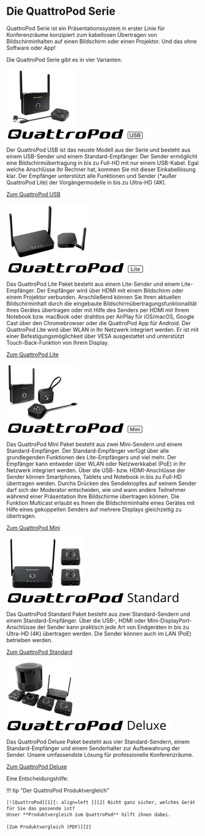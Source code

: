 # Die QuattroPod Serie

QuattroPod Serie ist ein Präsentationssystem in erster Linie für Konferenzräume konzipiert zum kabellosen Übertragen von Bildschirminhalten auf einen Bildschirm oder einen Projektor. Und das ohne Software oder App!

Die QuattroPod Serie gibt es in vier Varianten: 

<div class="md-showcase">
	<img src="assets/img/quattropod.usb.png" alt="Abbildung: QuattroPod USB">
	<div>
		<img src="assets/img/quattropod-usb.black.logo.png" alt="Logo: QuattroPod USB">
		<p>Der QuattroPod USB ist das neuste Modell aus der Serie und besteht aus einem USB-Sender und einem Standard-Empfänger. Der Sender ermöglicht eine Bildschirmübertragung in bis zu Full-HD mit nur einem USB-Kabel. Egal welche Anschlüsse Ihr Rechner hat, kommen Sie mit dieser Einkabellösung klar. Der Empfänger unterstützt alle Funktionen und Sender (*außer QuattroPod Lite) der Vorgängermodelle in bis zu Ultra-HD (4K).</p>
		<p><a href="usb/intro">Zum QuattroPod USB</a></p>
	</div>
</div>
<div class="md-showcase">
	<img src="assets/img/quattropod.lite.png" alt="Abbildung: QuattroPod Lite">
	<div>
		<img src="assets/img/quattropod-lite.black.logo.png" alt="Logo: QuattroPod Lite">
		<p>Das QuattroPod Lite Paket besteht aus einem Lite-Sender und einem Lite-Empfänger. Der Empfänger wird über HDMI mit einem Bildschirm oder einem Projektor verbunden. Anschließend können Sie Ihren aktuellen Bildschirminhalt durch die eingebaute Bildschirmübertragungsfunktionalität Ihres Gerätes übertragen oder mit Hilfe des Senders per HDMI mit Ihrem Notebook bzw. macBook oder drahtlos per AirPlay für iOS/macOS, Google Cast über den Chromebrowser oder die QuattroPod App für Android. Der QuattroPod Lite wird über WLAN in Ihr Netzwerk integriert werden. Er ist mit einer Befestigungsmöglichkeit über VESA ausgestattet und unterstützt Touch-Back-Funktion von Ihrem Display.</p>
		<p><a href="lite/intro">Zum QuattroPod Lite</a></p>
	</div>
</div>
<div class="md-showcase">
	<img src="assets/img/quattropod.mini.png" alt="Abbildung: QuattroPod Mini">
	<div>
		<img src="assets/img/quattropod-mini.black.logo.png" alt="Logo: QuattroPod Mini">
		<p>Das QuattroPod Mini Paket besteht aus zwei Mini-Sendern und einem Standard-Empfänger. Der Standard-Empfänger verfügt über alle grundlegenden Funktionen des Lite-Empfängers und viel mehr. Der Empfänger kann entweder über WLAN oder Netzwerkkabel (PoE) in Ihr Netzwerk integriert werden. Über die USB- bzw. HDMI-Anschlüsse der Sender können Smartphones, Tablets und Notebook in bis zu Full-HD übertragen werden. Durchs Drücken des Sendeknopfes auf seinem Sender darf sich der Moderator entscheiden, wie und wann andere Teilnehmer während einer Präsentation Ihre Bildschirme übertragen können. Die Funktion Multicast erlaubt es Ihnen die Bildschirminhalte eines Gerätes mit Hilfe eines gekoppelten Senders auf mehrere Displays gleichzeitig zu übertragen.</p>
		<p><a href="mini/intro">Zum QuattroPod Mini</a></p>
	</div>
</div>
<div class="md-showcase">
	<img src="assets/img/quattropod.standard.png" alt="Abbildung: QuattroPod Standard">
	<div>
		<img src="assets/img/quattropod-standard.black.logo.png" alt="Logo: QuattroPod Standard">
		<p>Das QuattroPod Standard Paket besteht aus zwei Standard-Sendern und einem Standard-Empfänger. Über die USB-, HDMI oder Mini-DisplayPort-Anschlüsse der Sender kann praktisch jede Art von Endgeräten in bis zu Ultra-HD (4K) übertragen werden. Die Sender können auch im LAN (PoE) betrieben werden. </p>
		<p><a href="standard/intro">Zum QuattroPod Standard</a></p>
	</div>
</div>
<div class="md-showcase">
	<img src="assets/img/quattropod.deluxe.png" alt="Abbildung: QuattroPod Deluxe">
	<div>
		<img src="assets/img/quattropod-deluxe.black.logo.png" alt="Logo: QuattroPod Deluxe">
		<p>Das QuattroPod Deluxe Paket besteht aus vier Standard-Sendern, einem Standard-Empfänger und einem Senderhalter zur Aufbewahrung der Sender. Unsere umfassendste Lösung für professionelle Konferenzräume.</p>
		<p><a href="deluxe/intro">Zum QuattroPod Deluxe</a></p>
	</div>
</div>

Eine Entscheidungshilfe:

!!! tip "Der QuattroPod Produktvergleich"

    [![QuattroPod][1]{: align=left }][2] Nicht ganz sicher, welches Gerät für Sie das passende ist?   
	Unser **Produktvergleich zum QuattroPod** hilft ihnen dabei.
	
	[Zum Produktvergleich (PDF)][2]

  [1]: assets/img/quattropod.produktvergleich.de.png
  [2]: https://download.stueber.de/doc/de/quattropod/quattropod.produktvergleich.de.pdf